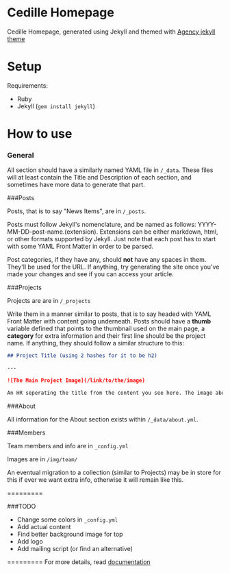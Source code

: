 Cedille Homepage
====================

Cedille Homepage, generated using Jekyll and themed with [Agency jekyll theme ](https://github.com/y7kim/agency-jekyll-theme)

# Setup

Requirements:
  * Ruby
  * Jekyll (`gem install jekyll`)

# How to use

### General

All section should have a similarly named YAML file in `/_data`. These files will at least contain the Title and Description of each section, and sometimes have more data to generate that part.

###Posts

Posts, that is to say "News Items", are in `/_posts`.

Posts must follow Jekyll's nomenclature, and be named as follows: YYYY-MM-DD-post-name.(extension). Extensions can be either markdown, html, or other formats supported by Jekyll. Just note that each post has to start with some YAML Front Matter in order to be parsed.

Post categories, if they have any, should **not** have any spaces in them. They'll be used for the URL. If anything, try generating the site once you've made your changes and see if you can access your article.

###Projects 

Projects are are in `/_projects`

Write them in a manner similar to posts, that is to say headed with YAML Front Matter with content going underneath. Posts should have a **thumb** variable defined that points to the thumbnail used on the main page, a **category** for extra information and their first line should be the project name. If anything, they should follow a similar structure to this:

```markdown
## Project Title (using 2 hashes for it to be h2)

---

![The Main Project Image](/link/to/the/image)

An HR seperating the title from the content you see here. The image above should also be included.
```

###About

All information for the About section exists within `/_data/about.yml`.

###Members

Team members and info are in `_config.yml`

Images are in `/img/team/`

An eventual migration to a collection (similar to Projects) may be in store for this if ever we want extra info, otherwise it will remain like this.

=========

###TODO

* Change some colors in `_config.yml`
* Add actual content
* Find better background image for top
* Add logo
* Add mailing script (or find an alternative)

=========
For more details, read [documentation](http://jekyllrb.com/)
